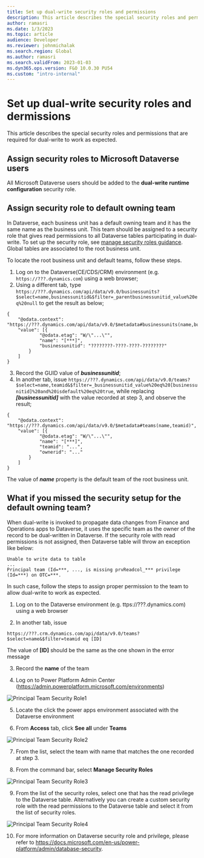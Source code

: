 ```yaml
---
title: Set up dual-write security roles and permissions
description: This article describes the special security roles and permissions that are required for dual-write to work as expected.
author: ramasri
ms.date: 1/3/2023
ms.topic: article
audience: Developer
ms.reviewer: johnmichalak
ms.search.region: Global
ms.author: ramasri
ms.search.validFrom: 2023-01-03
ms.dyn365.ops.version: F&O 10.0.30 PU54
ms.custom: "intro-internal"
---
```


# Set up dual-write security roles and dermissions

This article describes the special security roles and permissions that are required for dual-write to work as expected. 

## Assign security roles to Microsoft Dataverse users
All Microsoft Dataverse users should be added to the **dual-write runtime configuration** security role.

## Assign security role to default owning team

In Dataverse, each business unit has a default owning team and it has the same name as the business unit. This team should be assigned to a security role that gives read permissions to all Dataverse tables participating in dual-write. To set up the security role, see [manage security roles guidance](/power-platform/admin/manage-teams#manage-the-security-roles-of-a-team.md). Global tables are associated to the root business unit. 

To locate the root business unit and default teams, follow these steps.

1. Log on to the Dataverse(CE/CDS/CRM) environment (e.g. ```https://???.dynamics.com```) using a web browser;
2. Using a different tab, type  
   ```https://???.dynamics.com/api/data/v9.0/businessunits?$select=name,businessunitid&$filter=_parentbusinessunitid_value%20eq%20null``` to get the result as below;

```
{
    "@odata.context": "https://???.dynamics.com/api/data/v9.0/$metadata#businessunits(name,businessunitid)",
    "value": [{
            "@odata.etag": "W/\"...\"",
            "name": "[***]",
            "businessunitid": "????????-????-????-????????"
        }
    ]
}
```
 3. Record the GUID value of ***businessunitid***;
 4. In another tab, issue ```https://???.dynamics.com/api/data/v9.0/teams?$select=name,teamid&$filter=_businessunitid_value%20eq%20[businessunitid]%20and%20isdefault%20eq%20true```, while replacing ***[businessunitid]*** with the value recorded at step 3, and observe the result;

```
{
    "@odata.context": "https://???.dynamics.com/api/data/v9.0/$metadata#teams(name,teamid)",
    "value": [{
            "@odata.etag": "W/\"...\"",
            "name": "[***]",
            "teamid": "...",
            "ownerid": "..."
        }
    ]
}
```
The value of ***name*** property is the default team of the root business unit.


## What if you missed the security setup for the default owning team?

When dual-write is invoked to propagate data changes from Finance and Operations apps to Dataverse, it uses the specific team as the owner of the record 
to be dual-written in Dataverse. If the security role with read permissions is not assigned, then Dataverse table will throw an exception like below: 

```
Unable to write data to table
...
Principal team (Id=***, ..., is missing prvReadcol_*** privilege (Id=***) on OTC=***.
```

In such case, follow the steps to assign proper permission to the team to allow dual-write to work as expected.

1. Log on to the Dataverse environment (e.g. ttps://???.dynamics.com) using a web browser

2. In another tab, issue 

```
https://???.crm.dynamics.com/api/data/v9.0/teams?$select=name&$filter=teamid eq [ID]
```

The value of **[ID]** should be the same as the one shown in the error message

3. Record the **name** of the team

4. Log on to Power Platform Admin Center (https://admin.powerplatform.microsoft.com/environments)

![Principal Team Security Role1](media/PrincipalTeam-Security-Role-1.png)

5. Locate the click the power apps environment associated with the Dataverse environment

6. From **Access** tab, click **See all** under **Teams**

![Principal Team Security Role2](media/PrincipalTeam-Security-Role-2.png)

7. From the list, select the team with name that matches the one recorded at step 3.

8. From the command bar, select **Manage Security Roles**

![Principal Team Security Role3](media/PrincipalTeam-Security-Role-3.png)

9. From the list of the security roles, select one that has the read privilege to the Dataverse table. Alternatively you can create a custom security role 
with the read permissions to the Dataverse table and select it from the list of security roles.  

![Principal Team Security Role4](media/PrincipalTeam-Security-Role-4.png)

10. For more information on Dataverse security role and privilege, please refer to https://docs.microsoft.com/en-us/power-platform/admin/database-security.





